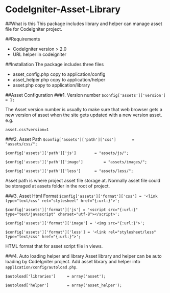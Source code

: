 CodeIgniter-Asset-Library
=========================

##What is this
This package includes library and helper can manage asset file for CodeIgniter project. 

##Requirements

 - CodeIgniter version > 2.0
 - URL helper in codeigniter

##Installation
The package includes three files
 - asset_config.php copy to application/config
 - asset_helper.php copy to application/helper
 - asset.php copy to application/library


##Asset Configuration
###1. Version number
`$config['assets']['version'] 			= 1;`

The Asset version number is usually to make sure that web browser gets a new version of asset when the site gets updated with a new version asset. e.g.

`asset.css?version=1`

###2. Asset Path
`$config['assets']['path']['css'] 		= "assets/css/";`

`$config['assets']['path']['js'] 		= "assets/js/";`

`$config['assets']['path']['image'] 		= "assets/images/";`

`$config['assets']['path']['less'] 		= "assets/less/";`

Asset path is where project asset file storage at. Normally asset file could be storaged at assets folder in the root of project.


###3. Asset Html Format
`$config['assets']['format']['css'] = '<link type="text/css" rel="stylesheet" href="{:url:}">';`

`$config['assets']['format']['js'] = '<script src="{:url:}" type="text/javascript" charset="utf-8"></script>';`

`$config['assets']['format']['image'] = '<img src="{:url:}">';`

`$config['assets']['format']['less'] = '<link rel="stylesheet/less" type="text/css" href="{:url:}">';`

HTML format that for asset script file in views. 


###4. Auto loading helper and library
Asset library and helper can be auto loading by CodeIgniter project. Add asset library and helper into `application/config/autoload.php`. 


`$autoload['libraries'] 	= array('asset');`

`$autoload['helper'] 		= array('asset_helper');`